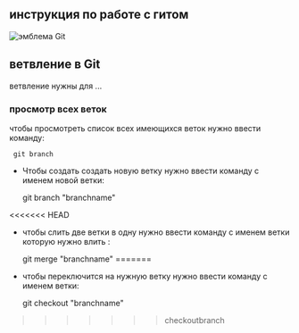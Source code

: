 ## инструкция по работе с гитом

![эмблема Git](besya.jpg)

## ветвление в Git 

ветвление нужны для ...

### просмотр всех веток

чтобы просмотреть список всех имеющихся веток нужно ввести команду:

     git branch

* Чтобы создать создать новую ветку нужно ввести команду с именем новой ветки:

    git branch "branchname"
    
<<<<<<< HEAD
* чтобы слить две ветки в одну нужно ввести команду с именем ветки которую нужно влить :

    git merge "branchname"
=======
* чтобы переключится на нужную ветку нужно ввести команду с именем ветки:

    git checkout "branchname"
>>>>>>> checkoutbranch
    